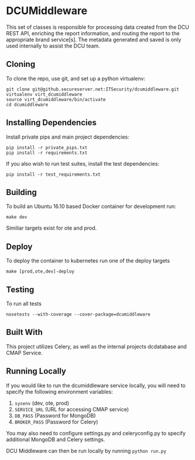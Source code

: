 # DCUMiddleware

This set of classes is responsible for processing data created from the DCU REST API, enriching the report information, and routing the report to the appropriate brand service[s].
The metadata generated and saved is only used internally to assist the DCU team.

## Cloning
To clone the repo, use git, and set up a python virtualenv:
```
git clone git@github.secureserver.net:ITSecurity/dcumiddleware.git
virtualenv virt_dcumiddleware
source virt_dcumiddleware/bin/activate
cd dcumiddleware
```

## Installing Dependencies
Install private pips and main project dependencies:
```
pip install -r private_pips.txt
pip install -r requirements.txt
```
If you also wish to run test suites, install the test dependencies:
```
pip install -r test_requirements.txt
```

## Building
To build an Ubuntu 16.10 based Docker container for development run:
```
make dev
```
Similiar targets exist for ote and prod.

## Deploy
To deploy the container to kubernetes run one of the deploy targets
```
make [prod,ote,dev]-deploy
```

## Testing
To run all tests
```
nosetests --with-coverage --cover-package=dcumiddleware
```

## Built With
This project utilizes Celery, as well as the internal projects dcdatabase and CMAP Service.

## Running Locally
If you would like to run the dcumiddleware service locally, you will need to specify the following environment variables:
1. `sysenv` (dev, ote, prod)
2. `SERVICE_URL` (URL for accessing CMAP service)
3. `DB_PASS` (Password for MongoDB)
4. `BROKER_PASS` (Password for Celery)

You may also need to configure settings.py and celeryconfig.py to specify additional MongoDB and Celery settings.

DCU Middleware can then be run locally by running `python run.py`